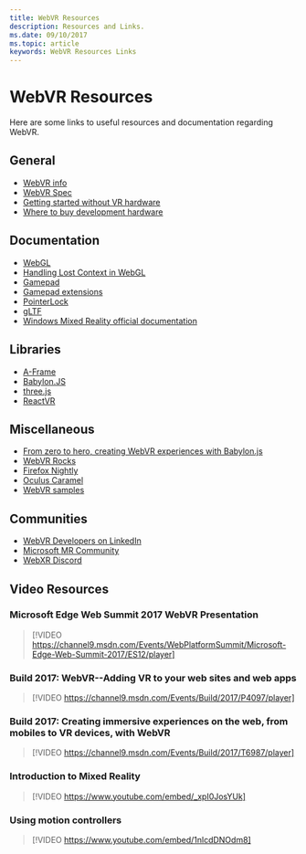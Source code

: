 ```yaml
---
title: WebVR Resources
description: Resources and Links. 
ms.date: 09/10/2017
ms.topic: article
keywords: WebVR Resources Links
---
```


# WebVR Resources

Here are some links to useful resources and documentation regarding WebVR.

## General

* [WebVR info](https://webvr.info/developers) 
* [WebVR Spec](https://w3c.github.io/webvr/)
* [Getting started without VR hardware](https://developer.microsoft.com/en-us/windows/mixed-reality/using_the_windows_mixed_reality_simulator)
* [Where to buy development hardware](https://www.microsoft.com/en-us/store/b/virtualreality?icid=TopNavVirtualReality)

## Documentation

* [WebGL](https://www.khronos.org/webgl/)
* [Handling Lost Context in WebGL](https://www.khronos.org/webgl/wiki/HandlingContextLost)
* [Gamepad](http://www.w3.org/TR/gamepad/)
* [Gamepad extensions](https://w3c.github.io/gamepad/extensions.html)
* [PointerLock](http://www.w3.org/TR/pointerlock/)
* [gLTF](https://www.khronos.org/gltf)
* [Windows Mixed Reality official documentation](https://developer.microsoft.com/en-us/windows/mixed-reality)

## Libraries

* [A-Frame](http://aframe.io/)
* [Babylon.JS](http://www.babylonjs.com/)
* [three.js](https://threejs.org/)
* [ReactVR](https://facebook.github.io/react-vr/)

## Miscellaneous

* [From zero to hero, creating WebVR experiences with Babylon.js](https://www.davrous.com/2017/07/07/from-zero-to-hero-creating-webvr-experiences-with-babylon-js-on-all-platforms/)
* [WebVR Rocks ](https://webvr.rocks)
* [Firefox Nightly](https://webvr.rocks/firefox)
* [Oculus Caramel](https://www.oculus.com/experiences/gear-vr/1290985657630933/)
* [WebVR samples](https://webvr.info/samples/)

## Communities

* [WebVR Developers on LinkedIn](https://www.linkedin.com/groups/13500607/profile)
* [Microsoft MR Community](https://developer.microsoft.com/en-us/windows/mixed-reality/community)
* [WebXR Discord](https://discord.gg/Jt5tfaM)

## Video Resources

### Microsoft Edge Web Summit 2017 WebVR Presentation

> [!VIDEO https://channel9.msdn.com/Events/WebPlatformSummit/Microsoft-Edge-Web-Summit-2017/ES12/player]


### Build 2017: WebVR--Adding VR to your web sites and web apps

> [!VIDEO https://channel9.msdn.com/Events/Build/2017/P4097/player]

### Build 2017: Creating immersive experiences on the web, from mobiles to VR devices, with WebVR

> [!VIDEO https://channel9.msdn.com/Events/Build/2017/T6987/player]


### Introduction to Mixed Reality

> [!VIDEO https://www.youtube.com/embed/_xpI0JosYUk]

### Using motion controllers

> [!VIDEO https://www.youtube.com/embed/1nlcdDNOdm8]

